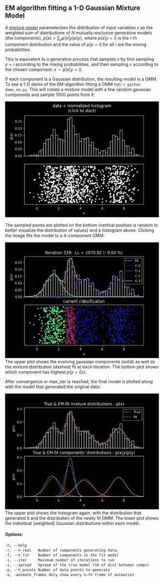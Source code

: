 ## EM algorithm fitting a 1-D Gaussian Mixture Model



A [*mixture model*](https://en.wikipedia.org/wiki/Mixture_model) parameterizes the distribution of input variables $x$ as the weighted sum of distributions of $N$ mutually-exclusive generative models (the components), $p(x) = \sum_{y}p(x|y) p(y)$, where $p(x|y=i)$ is the *i*-th component distribution and the value of $p(y=i)$ for all $i$ are the mixing probabilities.

This is equivalent to a generative process that samples $x$ by first sampling $y=i$ according to the mixing probabilities, and then sampling $x$ according to the chosen component: $x\sim p(x|y=i)$.

If each component is a Gaussian distribution, the resulting model is a GMM.  To see a 1-D demo of the EM-algorithm fitting a GMM run: `> python demo_em.py`.  This will create a mixture model with a few random gaussian components and sample 1000 points from it:

![EM_data](/EM/assets/EM_data.png)

The sampled points are plotted on the bottom (vertical position is random to better visualize the distribution of values) and a histogram above.  Clicking the image fits the model to a 4-component GMM:


![EM_data](/EM/assets/EM_algo.png)
The upper plot shows the evolving gaussian components (solid) as well as the mixture distribution (dashed) fit at each iteration.  The bottom plot shows which component has highest $p(y=i|x)$. 

 After convergence or max_iter is reached, the final model is plotted along with the model that generated the original data:

![EM_data](/EM/assets/EM_final.png)
The upper plot shows the histogram again, with the distribution that generated it and the distribution of the newly fit GMM.  The lower plot shows the individual (weighted) Gaussian distributions within each model.

#### Options:
```
-h, --help     
-r, --n_real   Number of components generating data.
-f, --n_fit    Number of components in the fit model
-i, --iter     Maximum number of iterations to run
-s, --spread   Spread of the true model (SD of dist between comps)
-p, --n_points Number of data points to generate
-a, -animate_frames Only show every n-th frame of animation 
```            